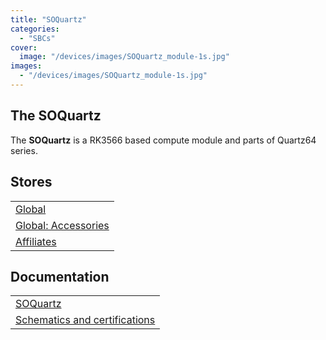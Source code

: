 ```yaml
---
title: "SOQuartz"
categories: 
  - "SBCs"
cover: 
  image: "/devices/images/SOQuartz_module-1s.jpg"
images:
  - "/devices/images/SOQuartz_module-1s.jpg"
---
```


## The SOQuartz

The **SOQuartz** is a RK3566 based compute module and parts of Quartz64 series.

## Stores

|     |
| --- |
| [Global](https://pine64.com/product-category/soquartz/) |
| [Global: Accessories](https://pine64.com/product-category/soquartz-accessories/) |
| [Affiliates](/affiliates/) |

## Documentation

|     |
| --- |
| [SOQuartz](/documentation/SOQuartz/) |
| [Schematics and certifications](/documentation/SOQuartz/Further_information/Schematics_and_certifications/) |
